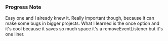 ### Progress Note ###
Easy one and I already knew it. Really important though, because it can make some bugs in bigger projects. What I learned is the once option and it's cool because it saves so much space it's a removeEventListener but it's one liner.
